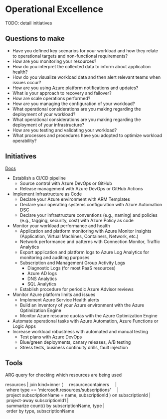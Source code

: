 # Operational Excellence

TODO: detail initiatives

## Questions to make 

* Have you defined key scenarios for your workload and how they relate to operational targets and non-functional requirements?
* How are you monitoring your resources?
* How do you interpret the collected data to inform about application health?
* How do you visualize workload data and then alert relevant teams when issues occur?
* How are you using Azure platform notifications and updates?
* What is your approach to recovery and failover?
* How are scale operations performed?
* How are you managing the configuration of your workload?
* What operational considerations are you making regarding the deployment of your workload?
* What operational considerations are you making regarding the deployment of your infrastructure?
* How are you testing and validating your workload?
* What processes and procedures have you adopted to optimize workload operability?

## Initiatives

[Docs](https://docs.microsoft.com/en-us/azure/architecture/framework/devops/overview)

* Establish a CI/CD pipeline
    * Source control with Azure DevOps or GitHub
    * Release management with Azure DevOps or GitHub Actions
* Implement Infrastructure as Code
    * Declare your Azure environment with ARM Templates
    * Declare your operating systems configuration with Azure Automation DSC
    * Declare your infrastructure conventions (e.g., naming) and policies (e.g., tagging, security, cost) with Azure Policy as code
* Monitor your workload performance and health
    * Application and platform monitoring with Azure Monitor Insights (Application, Virtual Machines, Containers, Network, etc.)
    * Network performance and patterns with Connection Monitor, Traffic Analytics
    * Export application and platform logs to Azure Log Analytics for monitoring and auditing purposes
    * Subscription and Management Group Activity Logs
        * Diagnostic Logs (for most PaaS resources)
        * Azure AD logs
        * DNS Analytics
        * SQL Analytics
    * Establish procedure for periodic Azure Advisor reviews
* Monitor Azure platform limits and issues
    * Implement Azure Service Health alerts
    * Build an inventory of your Azure environment with the Azure Optimization Engine
    * Monitor Azure resource quotas with the Azure Optimization Engine
* Automate operational tasks with Azure Automation, Azure Functions or Logic Apps
* Increase workload robustness with automated and manual testing
    * Test plans with Azure DevOps
    * Blue/green deployments, canary releases, A/B testing
    * Stress tests, business continuity drills, fault injection

## Tools

ARG query for checking which resources are being used

resources
| join kind=inner (
    resourcecontainers
    | where type == 'microsoft.resources/subscriptions'
    | project subscriptionName = name, subscriptionId
) on subscriptionId
| project-away subscriptionId1
| summarize count() by subscriptionName, type
| order by type, subscriptionName
